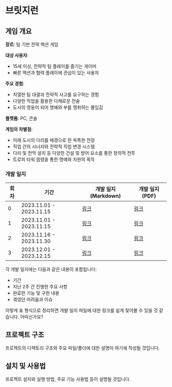 # 브릿지런

## 게임 개요
**장르**: 팀 기반 전략 액션 게임

**대상 사용자**:
- 15세 이상, 전략적 팀 플레이를 즐기는 게이머
- 빠른 액션과 협력 플레이에 관심이 있는 사용자
  
**주요 경험**:
- 치열한 팀 대결과 전략적 사고를 요구하는 경험
- 다양한 직업을 활용한 다채로운 전술
- 도시의 영웅이 되어 명예와 부를 쟁취하는 몰입감
  
**플랫폼**: PC, 콘솔

**게임의 차별점**:
- 미래 도시의 다리를 배경으로 한 독특한 전장
- 직업 간의 시너지와 전략적 직업 변경 시스템
- 다리 및 천막 설치 등 다양한 건설 및 방어 요소를 통한 창의적 전투
- 트로피 타워 점령을 통한 명예와 자원의 획득


### 개발 일지

| 회차 | 기간 | 개발 일지 (Markdown) | 개발 일지 (PDF) |
| --- | --- | --- | --- |
| 0 | 2023.11.01 - 2023.11.15 | [링크](./docs/2023-11-01-2023-11-15.md) | [링크](./docs/2023-11-01-2023-11-15.pdf) |
| 1 | 2023.11.01 - 2023.11.15 | [링크](./docs/2023-11-01-2023-11-15.md) | [링크](./docs/2023-11-01-2023-11-15.pdf) |
| 2 | 2023.11.16 - 2023.11.30 | [링크](./docs/2023-11-16-2023-11-30.md) | [링크](./docs/2023-11-16-2023-11-30.pdf) |
| 3 | 2023.12.01 - 2023.12.15 | [링크](./docs/2023-12-01-2023-12-15.md) | [링크](./docs/2023-12-01-2023-12-15.pdf) |

각 개발 일지에는 다음과 같은 내용이 포함됩니다:

- 기간
- 지난 2주 간 진행한 주요 사항
- 완료한 기능 및 구현 내용
- 겪었던 어려움과 이슈

이렇게 표 형식으로 정리하면 개발 일지 파일에 대한 링크를 쉽게 찾아볼 수 있을 것 같습니다. 어떠신가요?

## 프로젝트 구조
프로젝트의 디렉토리 구조와 주요 파일/폴더에 대한 설명이 여기에 작성될 것입니다.

## 설치 및 사용법
프로젝트 설치와 실행 방법, 주요 기능 사용법 등이 설명될 것입니다.
